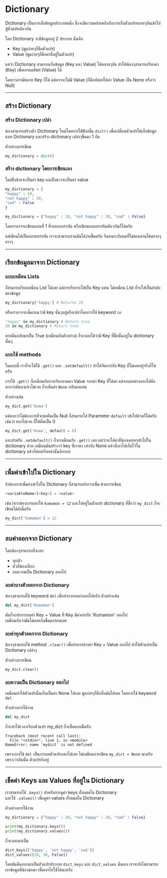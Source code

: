 # Dictionary

Dictionary เป็นการเก็บข้อมูลประเภทหนึ่ง ซึ่งจะมีความคล้ายคลึงกับการเก็บตัวแปรหลายๆอันเข้าไปสู่ตัวแปรเดียวกัน

โดย Dictionary จะมีข้อมูลอยู่ 2 ประเภท นั่นคือ

- Key (พูดง่ายๆก็คือตัวแปร)
- Value (พูดง่ายๆก็คือค่าที่อยู่ในตัวแปร)

แต่ว่า Dictionary สามารถเก็บข้อมูล (Key และ Value) ได้หลายๆอัน ทำให้น้องๆสามารถเรียกค่า (Key) เพื่อเอาผลลัพท์ (Value) ได้

โดยเราอาจมีหลาย Key ก็ได้ แต่อาจจะไม่มี Value (ก็คือปล่อยให้ค่า Value เป็น None หรือว่า Null)

---

## สร้าง Dictionary

### สร้าง Dictionary เปล่า

น้องสามารถสร้างตัว Dictionary ใหม่โดยการใช้ฟังก์ชั่น `dict()` เพื่อเปลี่ยนตัวแปรให้เก็บข้อมูลแบบ Dictionary และสร้่าง dictionary เปล่าๆขึ้นมา 1 อัน

ตัวอย่างการเขียน

```python
my_dictionary = dict()
```

### สร้าง dictionary โดยการเขียนเอง

โดยฝั่งซ้ายจะเป็นค่า key และฝั่งขวาจะเป็นค่า value

```python
my_dictionary = {
"happy" : 20,
"not happy" : 30,
"sad" : False
}

my_dictionary = {"happy" : 20, "not happy" : 30, "sad" : False}

```

โดยเราอาจจะเขียนแบบที่ 1 ที่จะแยกบรรทัด หรือเขียนแบบบรรทัดเดียวกันก็ได้ครับ

แต่เขียนไปเป็นหลายบรรทัด เราจะสามารถอ่านมันได้ง่ายขึ้นครับ จึงเหมาะกับคนที่ไม่ชอบอ่านโค้ดยากๆ ยาวๆ

---

## เรียกข้อมูลมาจาก Dictionary

### แบบเหมือน Lists

ก็สามารถเรียกเหมือน List ได้เลย แต่การเรียกจะใส่เป็น Key แทน ไม่เหมือน List ที่จะใส่เป็นลำดับของข้อมูล

```python
my_dictionary['happy'] # Returns 20
```

หรือเราอาจจะเช็คก่อนว่ามี key นั้นๆอยู่หรือเปล่าโดยการใช้ keyword `in`

```python
"happy" in my_dictionary # Return true
20 in my_dictionary # Return true
```

หากคืนกลับมาเป็น True (เหมือนกับตัวอย่าง) ก็จะบอกได้ว่ามี Key ที่ชื่อนั้นอยู่ใน dictionary นั้นๆ

### แบบใช้ methods

ในแบบนี้ เราก็จะได้ใช้ `.get()` และ `.setdefault()` ทำให้จัดการกับ Key ที่ไม่เคยอยู่จริงก็ได้ครับ

การใช้ `.get()` ก็เหมือนกับการเรียกถามหา Value จากค่า Key ที่ให้มา แต่จะแตกต่างออกไปคือ หากว่ามันหาแล้วไม่เจอ ก็จะคืนค่า `None` กลับมาแทน

ตัวอย่างเช่น

```python
my_dict.get('Kuma')
```

แต่หากว่าไม่ต้องการที่จะขอคืนเป็น Null ก็สามารถใส่ Parameter `default` เข้าไปด้วยก็ได้ครับ เช่นว่า หากไม่เจอ ก็ให้คืนเป็น 0

```python
my_dict.get('Kuma', default = 0)
```

และสำหรับ `.setdefault()` ก็จะเหมือนกับ `.get()` เลย แต่ว่าจะใส่ค่าที่น้องเคยหาเข้าไปใน dictionary ด้วย เหมือนมันสร้างว่า key ที่เราหา เท่ากับ None แล้วก็เอาไปเก็บไว้ใน dictionary แล้วก็ค่อยเรียกค่านั้นอีกรอบ

---

## เพื่มค่าเข้าใปใน Dictionary

ถ้าต้องการเพื่มค่าเข้าไปใน Dictionary ก็สามารถทำการเพื่ม ด้วยการเขียน

```python
<variableName>[<key>] = <value>
```

เช่นว่าเราต้องการบอกให้ `kumamon = 12` และไปอยู่ในตัวแปร dictionary ที่ชื่อว่า `my_dict` ก็จะเขียนได้ดังนี้ครับ

```python
my_dict['kumamon'] = 12
```

---

## ลบค่าออกจาก Dictionary

โดยน้องๆสามารถที่จะลบ

- ทุกตัว
- ตัวที่น้องเลือก
- ลบความเป็น Dictionary ออกไป

### ลบค่าบางตัวออกจาก Dictionary

น้องๆสามารถใช้ keyword `del` เพื่อทำการลบค่าออกไปครับ ตัวอย่างเช่น

```python
del my_dict['Kumamon']
```

มันก็จะทำการลบค่า Key + Value ที่ Key มีค่าเท่ากับ 'Kumamon' ออกไป <br>
เหมือนกับว่ามันไม่เคยเกิดขึ้นมาก่อนเลย

### ลบค่าทุกตัวออกจาก Dictionary

น้องๆสามารถใช้ method `.clear()` เพื่อทำการล้างค่า Key + Value ออกไป ทำให้ตัวแปรเป็น Dictionary เปล่าๆ

ตัวอย่างการเขียน

```python
my_dict.clear()
```

### ลบความเป็น Dictionary ออกไป

เหมือนทำให้ตัวแปรนั้นเก็บเป็นค่า None ไปเลย พูดง่ายๆก็คือที้งมันไปเลย โดยการใช้ keyword `del`

ตัวอย่างการใช้งาน

```python
del my_dict
```

ก็จะทำให้เวลาเรียกตัวแปร my_dict ก็จะขึ้นแบบน้ีครับ

```shell
Traceback (most recent call last):
  File "<stdin>", line 1, in <module>
NameError: name 'mydict' is not defined
```

เพราะการใช้ `del` เป็นการลบตัวแปรออกไปเลย ไม่เหมือนการเขียน `my_dict = None` นะครับ เพราะว่าอันนั้น ตัวแปรยังอยู่

---

## เช็คค่า Keys และ Values ที่อยู่ใน Dictionary

เราสามารถใช้ `.keys()` สำหรับการดูค่า keys ทั้งหมดใน Dictionary<br>
และใช้ `.values()` เพื่อดูค่า values ทั้งหมดใน Dictionary

ตัวอย่างการใช้งาน

```python
my_dictionary = {"happy" : 20, "not happy" : 30, "sad" : False}

print(my_dictionary.keys())
print(my_dictionary.values())
```

ก็จะออกมาเป็น

```python
dict_keys(['happy', 'not happy', 'sad'])
dict_values([20, 30, False])
```

โดยมันคืนออกมาเป็นตัวแปรประเภท `dict_keys` และ `dict_values` นั่นเอง เราจะยังไม่สามารถเอาข้อมูลที่น้องขอมา เพื่อเอาไปใช้ได้นะครับ